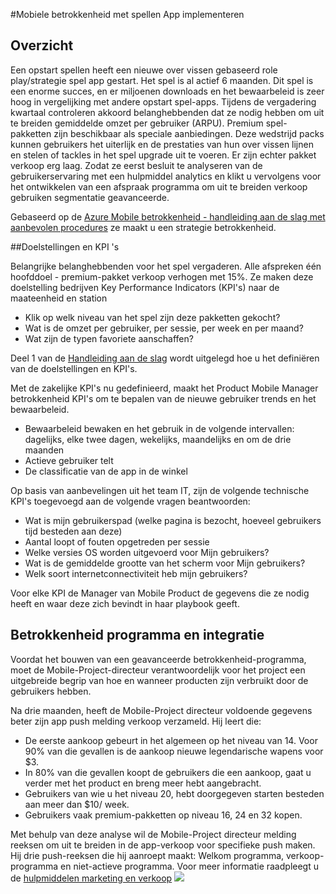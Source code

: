 <properties 
    pageTitle="Implementatie van Azure Mobile betrokkenheid voor spellen-App"
    description="Spellen app scenario voor het implementeren van Azure Mobile betrokkenheid" 
    services="mobile-engagement" 
    documentationCenter="mobile" 
    authors="piyushjo"
    manager="dwrede"
    editor=""/>

<tags
    ms.service="mobile-engagement"
    ms.devlang="na"
    ms.topic="article"
    ms.tgt_pltfrm="mobile-multiple"
    ms.workload="mobile" 
    ms.date="08/19/2016"
    ms.author="piyushjo"/>

#<a name="implement-mobile-engagement-with-gaming-app"></a>Mobiele betrokkenheid met spellen App implementeren

## <a name="overview"></a>Overzicht

Een opstart spellen heeft een nieuwe over vissen gebaseerd role play/strategie spel app gestart. Het spel is al actief 6 maanden. Dit spel is een enorme succes, en er miljoenen downloads en het bewaarbeleid is zeer hoog in vergelijking met andere opstart spel-apps. Tijdens de vergadering kwartaal controleren akkoord belanghebbenden dat ze nodig hebben om uit te breiden gemiddelde omzet per gebruiker (ARPU). Premium spel-pakketten zijn beschikbaar als speciale aanbiedingen. Deze wedstrijd packs kunnen gebruikers het uiterlijk en de prestaties van hun over vissen lijnen en stelen of tackles in het spel upgrade uit te voeren. Er zijn echter pakket verkoop erg laag. Zodat ze eerst besluit te analyseren van de gebruikerservaring met een hulpmiddel analytics en klikt u vervolgens voor het ontwikkelen van een afspraak programma om uit te breiden verkoop gebruiken segmentatie geavanceerde.

Gebaseerd op de [Azure Mobile betrokkenheid - handleiding aan de slag met aanbevolen procedures](mobile-engagement-getting-started-best-practices.md) ze maakt u een strategie betrokkenheid.

##<a name="objectives-and-kpis"></a>Doelstellingen en KPI 's

Belangrijke belanghebbenden voor het spel vergaderen. Alle afspreken één hoofddoel - premium-pakket verkoop verhogen met 15%. Ze maken deze doelstelling bedrijven Key Performance Indicators (KPI's) naar de maateenheid en station

* Klik op welk niveau van het spel zijn deze pakketten gekocht?
* Wat is de omzet per gebruiker, per sessie, per week en per maand?
* Wat zijn de typen favoriete aanschaffen?

Deel 1 van de [Handleiding aan de slag](mobile-engagement-getting-started-best-practices.md) wordt uitgelegd hoe u het definiëren van de doelstellingen en KPI's. 

Met de zakelijke KPI's nu gedefinieerd, maakt het Product Mobile Manager betrokkenheid KPI's om te bepalen van de nieuwe gebruiker trends en het bewaarbeleid.

* Bewaarbeleid bewaken en het gebruik in de volgende intervallen: dagelijks, elke twee dagen, wekelijks, maandelijks en om de drie maanden
* Actieve gebruiker telt
* De classificatie van de app in de winkel

Op basis van aanbevelingen uit het team IT, zijn de volgende technische KPI's toegevoegd aan de volgende vragen beantwoorden:

* Wat is mijn gebruikerspad (welke pagina is bezocht, hoeveel gebruikers tijd besteden aan deze)
* Aantal loopt of fouten opgetreden per sessie
* Welke versies OS worden uitgevoerd voor Mijn gebruikers?
* Wat is de gemiddelde grootte van het scherm voor Mijn gebruikers?
* Welk soort internetconnectiviteit heb mijn gebruikers?

Voor elke KPI de Manager van Mobile Product de gegevens die ze nodig heeft en waar deze zich bevindt in haar playbook geeft.

## <a name="engagement-program-and-integration"></a>Betrokkenheid programma en integratie

Voordat het bouwen van een geavanceerde betrokkenheid-programma, moet de Mobile-Project-directeur verantwoordelijk voor het project een uitgebreide begrip van hoe en wanneer producten zijn verbruikt door de gebruikers hebben.

Na drie maanden, heeft de Mobile-Project directeur voldoende gegevens beter zijn app push melding verkoop verzameld. Hij leert die:

* De eerste aankoop gebeurt in het algemeen op het niveau van 14. Voor 90% van die gevallen is de aankoop nieuwe legendarische wapens voor $3.
* In 80% van die gevallen koopt de gebruikers die een aankoop, gaat u verder met het product en breng meer hebt aangebracht.
* Gebruikers van wie u het niveau 20, hebt doorgegeven starten besteden aan meer dan $10/ week.
* Gebruikers vaak premium-pakketten op niveau 16, 24 en 32 kopen.

Met behulp van deze analyse wil de Mobile-Project directeur melding reeksen om uit te breiden in de app-verkoop voor specifieke push maken. Hij drie push-reeksen die hij aanroept maakt: Welkom programma, verkoop-programma en niet-actieve programma. Voor meer informatie raadpleegt u de [hulpmiddelen marketing en verkoop](https://github.com/Azure/azure-mobile-engagement-samples/tree/master/Playbooks)
    ![][1]

<!--Image references-->

[1]: ./media/mobile-engagement-game-scenario/notification-scenario.png

<!--Link references-->
